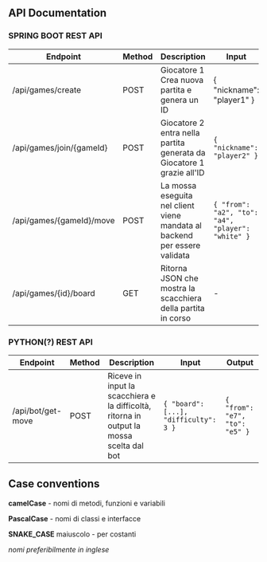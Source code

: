 ## API Documentation

### SPRING BOOT REST API

| Endpoint                 | Method | Description                                                      | Input | Output |
|--------------------------|--------|------------------------------------------------------------------|-------|--------|
| /api/games/create        | POST   | Giocatore 1 Crea nuova partita e genera un ID                    | { "nickname": "player1" } | `{ "gameId": "235897" }` |
| /api/games/join/{gameId} | POST   | Giocatore 2 entra nella partita generata da Giocatore 1 grazie all'ID | `{ "nickname": "player2" }` | `{ "success": true }` |
| /api/games/{gameId}/move | POST   | La mossa eseguita nel client viene mandata al backend per essere validata | `{ "from": "a2", "to": "a4", "player": "white" }` | `{ "valid": true }` |
| /api/games/{id}/board    | GET    | Ritorna JSON che mostra la scacchiera della partita in corso     | - | `{ "board": [...] }` |

### PYTHON(?) REST API

| Endpoint          | Method | Description                                              | Input | Output |
|-------------------|--------|----------------------------------------------------------|-------|--------|
| /api/bot/get-move | POST   | Riceve in input la scacchiera e la difficoltà, ritorna in output la mossa scelta dal bot | `{ "board": [...], "difficulty": 3 }` | `{ "from": "e7", "to": "e5" }` |

## Case conventions

**camelCase** - nomi di metodi, funzioni e variabili

**PascalCase** - nomi di classi e interfacce

**SNAKE_CASE** maiuscolo - per costanti

*nomi preferibilmente in inglese*
